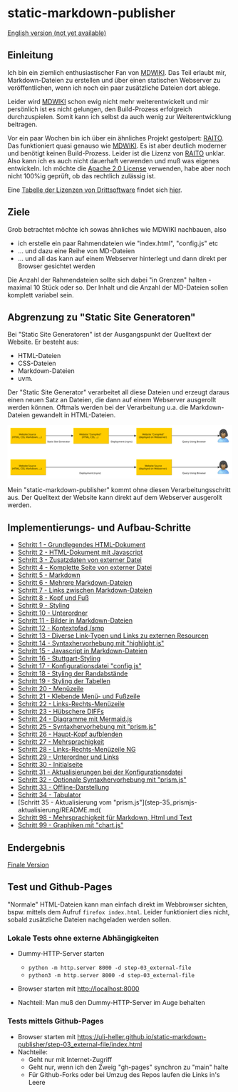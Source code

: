 static-markdown-publisher
=========================

[English version (not yet available)](README-en.md)

Einleitung
----------

Ich bin ein ziemlich enthusiastischer Fan von [MDWIKI][MDWIKI].
Das Teil erlaubt mir, Markdown-Dateien zu erstellen und über einen
statischen Webserver zu veröffentlichen, wenn ich noch ein paar
zusätzliche Dateien dort ablege.

Leider wird [MDWIKI][MDWIKI] schon ewig nicht mehr weiterentwickelt
und mir persönlich ist es nicht gelungen, den Build-Prozess erfolgreich
durchzuspielen. Somit kann ich selbst da auch wenig zur Weiterentwicklung
beitragen.

Vor ein paar Wochen bin ich über ein ähnliches Projekt gestolpert:
[RAITO][RAITO]. Das funktioniert quasi genauso wie [MDWIKI][MDWIKI].
Es ist aber deutlich moderner und benötigt keinen Build-Prozess.
Leider ist die Lizenz von [RAITO][RAITO] unklar. Also kann ich
es auch nicht dauerhaft verwenden und muß was eigenes entwickeln.
Ich möchte die [Apache 2.0 License][LICENSE] verwenden, habe aber
noch nicht 100%ig geprüft, ob das rechtlich zulässig ist.

Eine [Tabelle der Lizenzen von Drittsoftware][LICENSE-OTHERS]
findet sich [hier][LICENSE-OTHERS].

Ziele
-----

Grob betrachtet möchte ich sowas ähnliches wie MDWIKI nachbauen, also

- ich erstelle ein paar Rahmendateien wie "index.html", "config.js" etc
- ... und dazu eine Reihe von MD-Dateien
- ... und all das kann auf einem Webserver hinterlegt und dann direkt
  per Browser gesichtet werden

Die Anzahl der Rahmendateien sollte sich dabei "in Grenzen" halten - maximal
10 Stück oder so. Der Inhalt und die Anzahl der MD-Dateien sollen komplett
variabel sein.

Abgrenzung zu "Static Site Generatoren"
---------------------------------------

Bei "Static Site Generatoren" ist der Ausgangspunkt der Quelltext
der Website. Er besteht aus:

- HTML-Dateien
- CSS-Dateien
- Markdown-Dateien
- uvm.

Der "Static Site Generator" verarbeitet all diese Dateien und
erzeugt daraus einen neuen Satz an Dateien, die dann auf einem
Webserver ausgerollt werden können. Oftmals werden bei der
Verarbeitung u.a. die Markdown-Dateien gewandelt in HTML-Dateien.

![no-static-site-generator](images/no-static-site-generator.svg)

Mein "static-markdown-publisher" kommt ohne diesen Verarbeitungsschritt
aus. Der Quelltext der Website kann direkt auf dem Webserver ausgerollt
werden.

Implementierungs- und Aufbau-Schritte
-------------------------------------

* [Schritt 1 - Grundlegendes HTML-Dokument](step-01_basic-html/README.md)
* [Schritt 2 - HTML-Dokument mit Javascript](step-02_html-with-javascript/README.md)
* [Schritt 3 - Zusatzdaten von externer Datei](step-03_external-file/README.md)
* [Schritt 4 - Komplette Seite von externer Datei](step-04_complete-page/README.md)
* [Schritt 5 - Markdown](step-05_markdown/README.md)
* [Schritt 6 - Mehrere Markdown-Dateien](step-06_multi-markdown/README.md)
* [Schritt 7 - Links zwischen Markdown-Dateien](step-07_markdown-links/README.md)
* [Schritt 8 - Kopf und Fuß](step-08_header-and-footer/README.md)
* [Schritt 9 - Styling](step-09_styling/README.md)
* [Schritt 10 - Unterordner](step-10_subfolders/README.md)
* [Schritt 11 - Bilder in Markdown-Dateien](step-11_images/README.md)
* [Schritt 12 - Kontextpfad /smp](step-12_smp/README.md)
* [Schritt 13 - Diverse Link-Typen und Links zu externen Resourcen](step-13_enhanced-links/README.md)
* [Schritt 14 - Syntaxhervorhebung mit "highlight.js"](step-14_highlightjs/README.md)
* [Schritt 15 - Javascript in Markdown-Dateien](step-15_script-tag/README.md)
* [Schritt 16 - Stuttgart-Styling](step-16_stuttgart-styling/README.md)
* [Schritt 17 - Konfigurationsdatei "config.js"](step-17_config-js/README.md)
* [Schritt 18 - Styling der Randabstände](step-18_styling-padding/README.md)
* [Schritt 19 - Styling der Tabellen](step-19_styling-tables/README.md)
* [Schritt 20 - Menüzeile](step-20_navbar/README.md)
* [Schritt 21 - Klebende Menü- und Fußzeile](step-21_sticky-navbar/README.md)
* [Schritt 22 - Links-Rechts-Menüzeile](step-22_left-right-navbar/README.md)
* [Schritt 23 - Hübschere DIFFs](step-23_diff2htmljs/README.md)
* [Schritt 24 - Diagramme mit Mermaid.js](step-24_mermaidjs/README.md)
* [Schritt 25 - Syntaxhervorhebung mit "prism.js"](step-25_prismjs/README.md)
* [Schritt 26 - Haupt-Kopf aufblenden](step-26_header-on-off/README.md)
* [Schritt 27 - Mehrsprachigkeit](step-27_languages/README.md)
* [Schritt 28 - Links-Rechts-Menüzeile NG](step-28_left-right-navbar-ng/README.md)
* [Schritt 29 - Unterordner und Links](step-29_subfolders-and-links/README.md)
* [Schritt 30 - Initialseite](step-30_welcome-page/README.md)
* [Schritt 31 - Aktualisierungen bei der Konfigurationsdatei](step-31_config-js-update/README.md)
* [Schritt 32 - Optionale Syntaxhervorhebung mit "prism.js"](step-32_optional-prismjs/README.md)
* [Schritt 33 - Offline-Darstellung](step-33_offline/README.md)
* [Schritt 34 - Tabulator](step-34_tabulator/README.md)
* [Schritt 35 - Aktualisierung vom "prism.js"](step-35_prismjs-aktualisierung/README.md(
* [Schritt 98 - Mehrsprachigkeit für Markdown, Html und Text](step-98_languages-ng/README.md)
* [Schritt 99 - Graphiken mit "chart.js"](step-99_chartjs/README.md)

Endergebnis
-----------

[Finale Version](final/)

Test und Github-Pages
---------------------

"Normale" HTML-Dateien kann man
einfach direkt im Webbrowser sichten, bspw. mittels dem
Aufruf `firefox index.html`. Leider funktioniert
dies nicht, sobald zusätzliche Dateien nachgeladen werden sollen.

### Lokale Tests ohne externe Abhängigkeiten

- Dummy-HTTP-Server starten

    - `python -m http.server 8000 -d step-03_external-file`
    - `python3 -m http.server 8000 -d step-03_external-file`

- Browser starten mit [http://localhost:8000][LOCALHOST]

- Nachteil: Man muß den Dummy-HTTP-Server im Auge behalten

### Tests mittels Github-Pages

- Browser starten mit <https://uli-heller.github.io/static-markdown-publisher/step-03_external-file/index.html>
- Nachteile:
    - Geht nur mit Internet-Zugriff
    - Geht nur, wenn ich den Zweig "gh-pages" synchron zu "main" halte
    - Für Github-Forks oder bei Umzug des Repos laufen die Links in's Leere

[MDWIKI]: http://www.mdwiki.info/
[RAITO]: https://github.com/arnaudsm/raito/
[LICENSE]: LICENSE.md
[LICENSE-OTHERS]: LICENSE-OTHERS.md
[LOCALHOST]: http://localhost:8000
